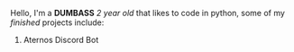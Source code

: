 Hello, I'm a <b>DUMBASS</b> <i>2 year old</i> that likes to code in python, some of my <i>finished</i> projects include:
1. Aternos Discord Bot
